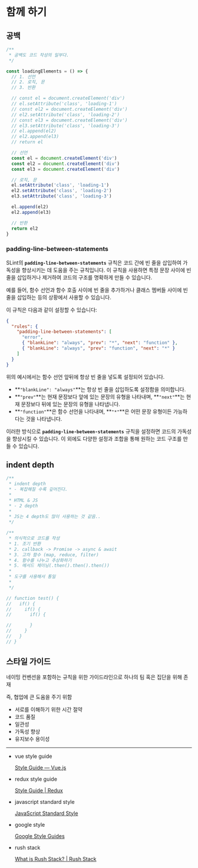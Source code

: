 # 함께 하기

## 공백

```jsx
/**
 * 공백도 코드 작성의 일부다.
 */

const loadingElements = () => {
  // 1. 선언
  // 2. 로직, 문
  // 3. 반환

  // const el = document.createElement('div')
  // el.setAttribute('class', 'loading-1')
  // const el2 = document.createElement('div')
  // el2.setAttribute('class', 'loading-2')
  // const el3 = document.createElement('div')
  // el3.setAttribute('class', 'loading-3')
  // el.append(el2)
  // el2.append(el3)
  // return el

  // 선언
  const el = document.createElement('div')
  const el2 = document.createElement('div')
  const el3 = document.createElement('div')

  // 로직, 문
  el.setAttribute('class', 'loading-1')
  el2.setAttribute('class', 'loading-2')
  el3.setAttribute('class', 'loading-3')

  el.append(el2)
  el2.append(el3)

  // 반환
  return el2
}
```

### padding-line-between-statements

SLint의 **`padding-line-between-statements`** 규칙은 코드 간에 빈 줄을 삽입하여 가독성을 향상시키는 데 도움을 주는 규칙입니다. 이 규칙을 사용하면 특정 문장 사이에 빈 줄을 삽입하거나 제거하여 코드의 구조를 명확하게 만들 수 있습니다.

예를 들어, 함수 선언과 함수 호출 사이에 빈 줄을 추가하거나 클래스 멤버들 사이에 빈 줄을 삽입하는 등의 상황에서 사용할 수 있습니다.

이 규칙은 다음과 같이 설정할 수 있습니다:

```json
{
  "rules": {
    "padding-line-between-statements": [
      "error",
      { "blankLine": "always", "prev": "*", "next": "function" },
      { "blankLine": "always", "prev": "function", "next": "*" }
    ]
  }
}
```

위의 예시에서는 함수 선언 앞뒤에 항상 빈 줄을 넣도록 설정되어 있습니다.

- **`"blankLine": "always"`**는 항상 빈 줄을 삽입하도록 설정함을 의미합니다.
- **`"prev"`**는 현재 문장보다 앞에 있는 문장의 유형을 나타내며, **`"next"`**는 현재 문장보다 뒤에 있는 문장의 유형을 나타냅니다.
- **`"function"`**은 함수 선언을 나타내며, **`"*"`**은 어떤 문장 유형이든 가능하다는 것을 나타냅니다.

이러한 방식으로 **`padding-line-between-statements`** 규칙을 설정하면 코드의 가독성을 향상시킬 수 있습니다. 이 외에도 다양한 설정과 조합을 통해 원하는 코드 구조를 만들 수 있습니다.

## indent depth

```jsx
/**
 * indent depth
 * - 복잡해질 수록 깊어진다.
 *
 * HTML & JS
 * - 2 depth
 *
 * JS는 4 depth도 많이 사용하는 것 같음..
 */

/**
 * 의식적으로 코드를 작성
 * 1. 조기 반환
 * 2. callback -> Promise -> async & await
 * 3. 고차 함수 (map, reduce, filter)
 * 4. 함수를 나누고 추상화하기
 * 5. 메서드 체이닝(.then().then().then())
 *
 * 도구를 사용해서 통일
 *
 */

// function test() {
//   if() {
//     if() {
//       if() {

//       }
//     }
//   }
// }
```

## 스타일 가이드

네이밍 컨벤션을 포함하는 규칙을 위한 가이드라인으로 하나의 팀 혹은 집단을 위해 존재

즉, 협업에 큰 도움을 주기 위함

- 서로를 이해하기 위한 시간 절약
- 코드 품질
- 일관성
- 가독성 향상
- 유지보수 용이성

---

- vue style guide
    
    [Style Guide — Vue.js](https://v2.vuejs.org/v2/style-guide/?redirect=true)
    
- redux style guide
    
    [Style Guide | Redux](https://redux.js.org/style-guide/)
    
- javascript standard style
    
    [JavaScript Standard Style](https://standardjs.com/)
    
- google style
    
    [Google Style Guides](https://google.github.io/styleguide/)
    
- rush stack
    
    [What is Rush Stack? | Rush Stack](https://rushstack.io/)